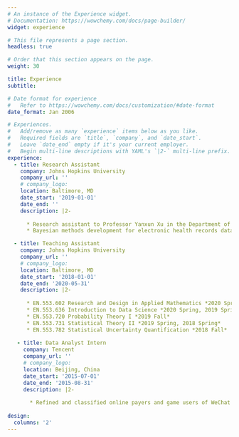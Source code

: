 ```yaml
---
# An instance of the Experience widget.
# Documentation: https://wowchemy.com/docs/page-builder/
widget: experience

# This file represents a page section.
headless: true

# Order that this section appears on the page.
weight: 30

title: Experience
subtitle:

# Date format for experience
#   Refer to https://wowchemy.com/docs/customization/#date-format
date_format: Jan 2006

# Experiences.
#   Add/remove as many `experience` items below as you like.
#   Required fields are `title`, `company`, and `date_start`.
#   Leave `date_end` empty if it's your current employer.
#   Begin multi-line descriptions with YAML's `|2-` multi-line prefix.
experience:
  - title: Research Assistant
    company: Johns Hopkins University
    company_url: ''
    # company_logo: 
    location: Baltimore, MD
    date_start: '2019-01-01'
    date_end: ''
    description: |2-
    
      * Research assistant to Professor Yanxun Xu in the Department of Applied Mathematics and Statistics. 
      * Bayesian methods development for electronic health records data and application to precision medicine in HIV.  

  - title: Teaching Assistant
    company: Johns Hopkins University
    company_url: ''
    # company_logo: 
    location: Baltimore, MD
    date_start: '2018-01-01'
    date_end: '2020-05-31'
    description: |2-
    
      * EN.553.602 Research and Design in Applied Mathematics *2020 Spring*
      * EN.553.636 Introduction to Data Science *2020 Spring, 2019 Spring, 2018 Fall*
      * EN.553.720 Probability Theory I *2019 Fall*
      * EN.553.731 Statistical Theory II *2019 Spring, 2018 Spring*
      * EN.553.782 Statistical Uncertainty Quantification *2018 Fall*
     
   - title: Data Analyst Intern
     company: Tencent
     company_url: ''
     # company_logo: 
     location: Beijing, China
     date_start: '2015-07-01'
     date_end: '2015-08-31'
     description: |2-
     
       * Refined and classified online payers and game users of WeChat accordingto their behaviors by applying statistical and machine learning methods.
    
design:
  columns: '2'
---
```

